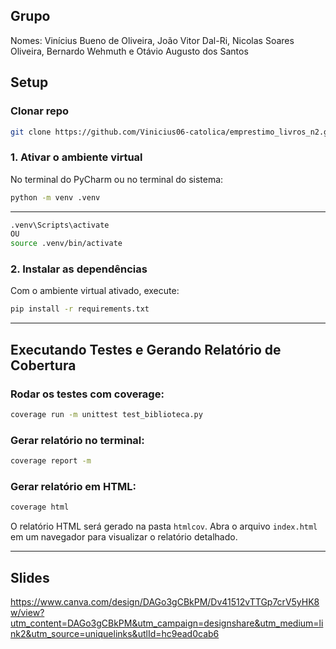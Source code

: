 ## Grupo

Nomes: Vinícius Bueno de Oliveira, João Vitor Dal-Ri, Nicolas Soares Oliveira, Bernardo Wehmuth e Otávio Augusto dos Santos

## Setup

### Clonar repo


```bash
git clone https://github.com/Vinicius06-catolica/emprestimo_livros_n2.git
```

### 1. Ativar o ambiente virtual

No terminal do PyCharm ou no terminal do sistema:

```bash
python -m venv .venv
```
---
```bash
.venv\Scripts\activate
OU 
source .venv/bin/activate
```

### 2. Instalar as dependências

Com o ambiente virtual ativado, execute:

```bash
pip install -r requirements.txt
```

---

## Executando Testes e Gerando Relatório de Cobertura

### Rodar os testes com coverage:

```bash
coverage run -m unittest test_biblioteca.py
```

### Gerar relatório no terminal:

```bash
coverage report -m
```

### Gerar relatório em HTML:

```bash
coverage html
```

O relatório HTML será gerado na pasta `htmlcov`. Abra o arquivo `index.html` em um navegador para visualizar o relatório detalhado.

---

## Slides

https://www.canva.com/design/DAGo3gCBkPM/Dv41512vTTGp7crV5yHK8w/view?utm_content=DAGo3gCBkPM&utm_campaign=designshare&utm_medium=link2&utm_source=uniquelinks&utlId=hc9ead0cab6

